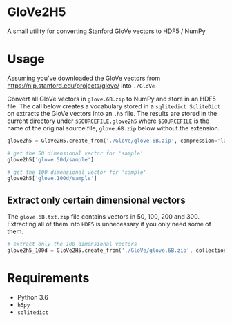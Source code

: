 # GloVe2H5
A small utility for converting Stanford GloVe vectors to HDF5 / NumPy

# Usage

Assuming you've downloaded the GloVe vectors from https://nlp.stanford.edu/projects/glove/
into `./GloVe`

Convert all GloVe vectors in `glove.6B.zip` to NumPy and store in an HDF5 file.
The call below creates a vocabulary stored in a `sqlitedict.SqliteDict` on
extracts the GloVe vectors into an `.h5` file. The results are stored in the
current directory under `$SOURCEFILE.glove2h5` where `$SOURCEFILE` is the name
of the original source file, `glove.6B.zip` below without the extension.

```python
glove2h5 = GloVe2H5.create_from('./GloVe/glove.6B.zip', compression='lzf')

# get the 50 dimensional vector for 'sample'
glove2h5['glove.50d/sample']

# get the 100 dimensional vector for 'sample'
glove2h5['glove.100d/sample']

```

## Extract only certain dimensional vectors

The `glove.6B.txt.zip` file contains vectors in 50, 100, 200 and 300. Extracting
all of them into `HDF5` is unnecessary if you only need some of them.

```python
# extract only the 100 dimensional vectors
glove2h5_100d = GloVe2H5.create_from('./GloVe/glove.6B.zip', collections['glove.6B.100d.txt'], compression='lzf')`
```

# Requirements

- Python 3.6
- `h5py`
- `sqlitedict`
